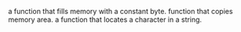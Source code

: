 a function that fills memory with a constant byte.
function that copies memory area.
a function that locates a character in a string.
